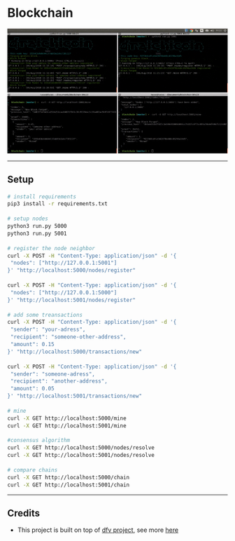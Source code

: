 # Blockchain

![demo](blockchain_running.gif)

---
## Setup
```sh
# install requirements
pip3 install -r requirements.txt

# setup nodes
python3 run.py 5000
python3 run.py 5001

# register the node neighbor
curl -X POST -H "Content-Type: application/json" -d '{
 "nodes": ["http://127.0.0.1:5001"]
}' "http://localhost:5000/nodes/register"

curl -X POST -H "Content-Type: application/json" -d '{
 "nodes": ["http://127.0.0.1:5000"]
}' "http://localhost:5001/nodes/register"

# add some treansactions
curl -X POST -H "Content-Type: application/json" -d '{
 "sender": "your-adress",
 "recipient": "someone-other-address",
 "amount": 0.15
}' "http://localhost:5000/transactions/new"

curl -X POST -H "Content-Type: application/json" -d '{
 "sender": "someone-adress",
 "recipient": "another-address",
 "amount": 0.05
}' "http://localhost:5001/transactions/new"

# mine
curl -X GET http://localhost:5000/mine
curl -X GET http://localhost:5001/mine

#consensus algorithm
curl -X GET http://localhost:5000/nodes/resolve
curl -X GET http://localhost:5001/nodes/resolve

# compare chains
curl -X GET http://localhost:5000/chain
curl -X GET http://localhost:5001/chain
```
---
## Credits
- This project is built on top of [dfv project](https://github.com/dvf/blockchain), see more [here](https://hackernoon.com/learn-blockchains-by-building-one-117428612f46)

